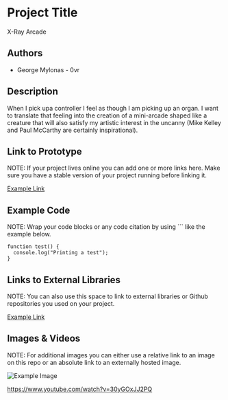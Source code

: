 # Project Title
X-Ray Arcade

## Authors
- George Mylonas - 0vr

## Description
When I pick upa controller I feel as though I am picking up an organ. I want to translate that feeling into the creation of a mini-arcade shaped like a creature that will also satisfy my artistic interest in the uncanny (Mike Kelley and Paul McCarthy are certainly inspirational).

## Link to Prototype
NOTE: If your project lives online you can add one or more links here. Make sure you have a stable version of your project running before linking it.

[Example Link](http://www.google.com "Example Link")

## Example Code
NOTE: Wrap your code blocks or any code citation by using ``` like the example below.
```
function test() {
  console.log("Printing a test");
}
```
## Links to External Libraries
 NOTE: You can also use this space to link to external libraries or Github repositories you used on your project.

[Example Link](http://www.google.com "Example Link")

## Images & Videos
NOTE: For additional images you can either use a relative link to an image on this repo or an absolute link to an externally hosted image.

![Example Image](https://raw2.github.com/0vr/Dev-Art-Thingers/master/cover.jpg "Example Image")

https://www.youtube.com/watch?v=30yGOxJJ2PQ
